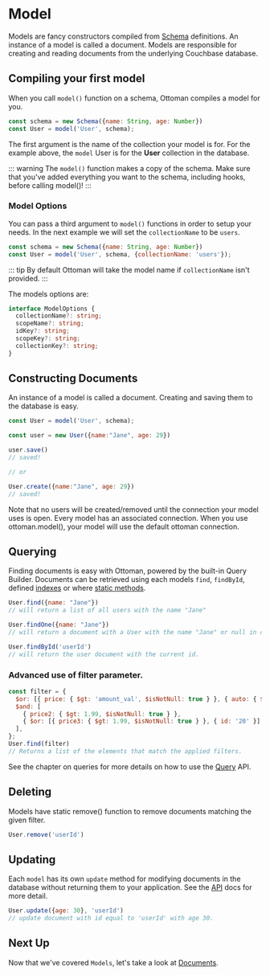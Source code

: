 # Model

Models are fancy constructors compiled from [Schema](/guides/schema) definitions. 
An instance of a model is called a document. 
Models are responsible for creating and reading documents from the underlying Couchbase database.

## Compiling your first model

When you call `model()` function on a schema, Ottoman compiles a model for you.

```javascript
const schema = new Schema({name: String, age: Number})
const User = model('User', schema);
```
The first argument is the name of the collection your model is for. For the example above, the `model` User is for the **User** collection in the database.

::: warning
The `model()` function makes a copy of the schema. Make sure that you've added everything you want to the schema, including hooks, before calling model()!
:::


### Model Options

You can pass a third argument to `model()` functions in order to setup your needs. 
In the next example we will set the `collectionName` to be `users`. 


```javascript
const schema = new Schema({name: String, age: Number})
const User = model('User', schema, {collectionName: 'users'});
```

::: tip
By default Ottoman will take the model name if `collectionName` isn't provided.
:::

The models options are:

```typescript
interface ModelOptions {
  collectionName?: string;
  scopeName?: string;
  idKey?: string;
  scopeKey?: string;
  collectionKey?: string;
}
```


## Constructing Documents

An instance of a model is called a document. Creating and saving them to the database is easy.

```javascript
const User = model('User', schema);

const user = new User({name:"Jane", age: 29})

user.save()
// saved!

// or

User.create({name:"Jane", age: 29})
// saved!

```

Note that no users will be created/removed until the connection your model uses is open. 
Every model has an associated connection. When you use ottoman.model(), your model will use the default ottoman connection.


## Querying

Finding documents is easy with Ottoman, powered by the built-in Query Builder. 
Documents can be retrieved using each models `find`, `findById`, defined [indexes](/guides/schema.html#indexes) or where [static methods](/guides/schema.html#statics).

```javascript
User.find({name: "Jane"})
// will return a list of all users with the name "Jane"
```

```javascript
User.findOne({name: "Jane"})
// will return a document with a User with the name "Jane" or null in case of not finding it
```

```javascript
User.findById('userId')
// will return the user document with the current id.
```

### Advanced use of filter parameter.
```javascript
const filter = {
  $or: [{ price: { $gt: 'amount_val', $isNotNull: true } }, { auto: { $gt: 10 } }, { amount: 10 }],
  $and: [
    { price2: { $gt: 1.99, $isNotNull: true } },
    { $or: [{ price3: { $gt: 1.99, $isNotNull: true } }, { id: '20' }] },
  ],
};
User.find(filter)
// Returns a list of the elements that match the applied filters.
```
See the chapter on queries for more details on how to use the [Query](/guides/query-builder) API.

## Deleting

Models have static remove() function to remove documents matching the given filter.

```javascript
User.remove('userId')
```

## Updating 
Each `model` has its own `update` method for modifying documents in the database without returning them to your application.
See the [API](/classes/model) docs for more detail.

```javascript
User.update({age: 30}, 'userId')
// update document with id equal to 'userId' with age 30.
```

## Next Up

Now that we've covered `Models`, let's take a look at [Documents](/guides/document).

